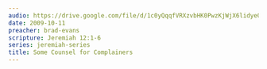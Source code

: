 ```yaml
---
audio: https://drive.google.com/file/d/1c0yQqqfVRXzvbHK0PwzKjWjX6lidye0w/view
date: 2009-10-11
preacher: brad-evans
scripture: Jeremiah 12:1-6
series: jeremiah-series
title: Some Counsel for Complainers
---
```

